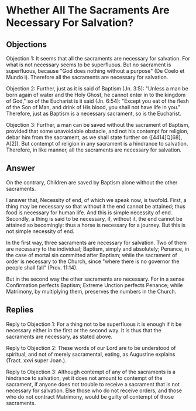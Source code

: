 # Whether All The Sacraments Are Necessary For Salvation?

## Objections

Objection 1: It seems that all the sacraments are necessary for salvation. For what is not necessary seems to be superfluous. But no sacrament is superfluous, because "God does nothing without a purpose" (De Coelo et Mundo i). Therefore all the sacraments are necessary for salvation.

Objection 2: Further, just as it is said of Baptism (Jn. 3:5): "Unless a man be born again of water and the Holy Ghost, he cannot enter in to the kingdom of God," so of the Eucharist is it said (Jn. 6:54): "Except you eat of the flesh of the Son of Man, and drink of His blood, you shall not have life in you." Therefore, just as Baptism is a necessary sacrament, so is the Eucharist.

Objection 3: Further, a man can be saved without the sacrament of Baptism, provided that some unavoidable obstacle, and not his contempt for religion, debar him from the sacrament, as we shall state further on ([4414]Q[68], A[2]). But contempt of religion in any sacrament is a hindrance to salvation. Therefore, in like manner, all the sacraments are necessary for salvation.

## Answer

On the contrary, Children are saved by Baptism alone without the other sacraments.

I answer that, Necessity of end, of which we speak now, is twofold. First, a thing may be necessary so that without it the end cannot be attained; thus food is necessary for human life. And this is simple necessity of end. Secondly, a thing is said to be necessary, if, without it, the end cannot be attained so becomingly: thus a horse is necessary for a journey. But this is not simple necessity of end.

In the first way, three sacraments are necessary for salvation. Two of them are necessary to the individual; Baptism, simply and absolutely; Penance, in the case of mortal sin committed after Baptism; while the sacrament of order is necessary to the Church, since "where there is no governor the people shall fall" (Prov. 11:14).

But in the second way the other sacraments are necessary. For in a sense Confirmation perfects Baptism; Extreme Unction perfects Penance; while Matrimony, by multiplying them, preserves the numbers in the Church.

## Replies

Reply to Objection 1: For a thing not to be superfluous it is enough if it be necessary either in the first or the second way. It is thus that the sacraments are necessary, as stated above.

Reply to Objection 2: These words of our Lord are to be understood of spiritual, and not of merely sacramental, eating, as Augustine explains (Tract. xxvi super Joan.).

Reply to Objection 3: Although contempt of any of the sacraments is a hindrance to salvation, yet it does not amount to contempt of the sacrament, if anyone does not trouble to receive a sacrament that is not necessary for salvation. Else those who do not receive orders, and those who do not contract Matrimony, would be guilty of contempt of those sacraments.